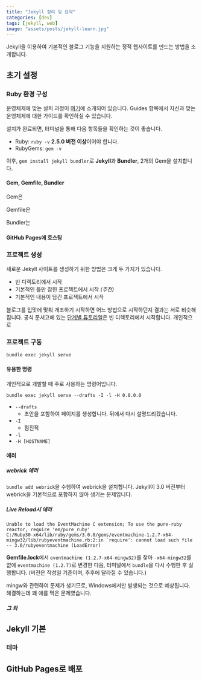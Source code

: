 ```yaml
---
title: "Jekyll 정리 및 요약"
categories: [dev]
tags: [jekyll, web]
image: "assets/posts/jekyll-learn.jpg"
---
```


Jekyll을 이용하여 기본적인 블로그 기능을 지원하는 정적 웹사이트를 만드는 방법을 소개합니다.

## 초기 설정

### Ruby 환경 구성

운영체제에 맞는 설치 과정이 [여기](https://jekyllrb.com/docs/installation/)에 소개되어 있습니다. Guides 항목에서 자신과 맞는 운영체제에 대한 가이드를 확인하실 수 있습니다.

설치가 완료되면, 터미널을 통해 다음 항목들을 확인하는 것이 좋습니다.

- Ruby: `ruby -v` **2.5.0 버전 이상**이어야 합니다.
- RubyGems: `gem -v`

이후, `gem install jekyll bundler`로 **Jekyll**과 **Bundler**, 2개의 Gem을 설치합니다.

#### Gem, Gemfile, Bundler

Gem은

Gemfile은

Bundler는

#### GitHub Pages에 호스팅

### 프로젝트 생성

새로운 Jekyll 사이트를 생성하기 위한 방법은 크게 두 가지가 있습니다.

- 빈 디렉토리에서 시작
- 기본적인 틀만 잡힌 프로젝트에서 시작 _(추천)_
- 기본적인 내용이 담긴 프로젝트에서 시작

블로그를 입맛에 맞춰 개조하기 시작하면 어느 방법으로 시작하던지 결과는 서로 비슷해집니다. 공식 문서고에 있는 [단계별 튜토리얼](https://jekyllrb.com/docs/step-by-step/01-setup/)은 빈 디렉토리에서 시작합니다. 개인적으로 

### 프로젝트 구동

```shell
bundle exec jekyll serve
```

#### 유용한 명령

개인적으로 개발할 때 주로 사용하는 명령어입니다.

```shell
bundle exec jekyll serve --drafts -I -l -H 0.0.0.0
```



- `--drafts`
  - 초안을 포함하여 페이지를 생성합니다. 뒤에서 다시 설명드리겠습니다.
- `-I`
  - 점진적
- `-l`
- `-H [HOSTNAME]`


#### 에러

##### webrick 에러

`bundle add webrick`을 수행하여 webrick을 설치합니다. Jekyll이 3.0 버전부터 webrick을 기본적으로 포함하지 않아 생기는 문제입니다.

##### Live Reload시 에러

```
Unable to load the EventMachine C extension; To use the pure-ruby reactor, require 'em/pure_ruby'
C:/Ruby30-x64/lib/ruby/gems/3.0.0/gems/eventmachine-1.2.7-x64-mingw32/lib/rubyeventmachine.rb:2:in `require': cannot load such file -- 3.0/rubyeventmachine (LoadError)
```

**Gemfile.lock**에서 `eventmachine (1.2.7-x64-mingw32)`를 찾아 `-x64-mingw32`를 없에 `eventmachine (1.2.7)`로 변경한 다음, 터미널에서 `bundle`을 다시 수행한 후 실행합니다. (버전은 작성일 기준이며, 추후에 달라질 수 있습니다.)

mingw와 관련하여 문제가 생기므로, Windows에서만 발생되는 것으로 예상됩니다. 해결하는데 꽤 애를 먹은 문제였습니다.

##### 그 외

## Jekyll 기본

### 테마


## GitHub Pages로 배포
